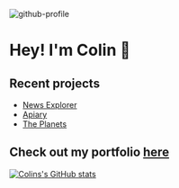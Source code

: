 ![github-profile](https://user-images.githubusercontent.com/77926563/147447198-89c58801-ea0c-4d25-a0bf-fd97cfc7fcad.png)


# Hey! I'm Colin 👋


## Recent projects
- [News Explorer](https://github.com/cjmaret/news-explorer-frontend)
- [Apiary](https://github.com/cjmaret/apiary)
- [The Planets](planets-fact-site-react )

## Check out my portfolio [here](colinmaretsky.com)


[![Colins's GitHub stats](https://github-readme-stats.vercel.app/api?username=cjmaret)](https://github.com/cjmaret&show_icons=true&theme=dracula)


<!--
**cjmaret/cjmaret** is a ✨ _special_ ✨ repository because its `README.md` (this file) appears on your GitHub profile.

Here are some ideas to get you started:

- 🔭 I’m currently working on ...
- 🌱 I’m currently learning ...
- 👯 I’m looking to collaborate on ...
- 🤔 I’m looking for help with ...
- 💬 Ask me about ...
- 📫 How to reach me: ...
- 😄 Pronouns: ...
- ⚡ Fun fact: ...
-->
